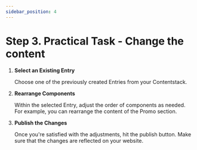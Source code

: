 ```yaml
---
sidebar_position: 4
---
```


# Step 3. Practical Task - Change the content

1. **Select an Existing Entry**

   Choose one of the previously created Entries from your Contentstack.

2. **Rearrange Components**

   Within the selected Entry, adjust the order of components as needed. For example, you can rearrange the content of the Promo section.

3. **Publish the Changes**

   Once you're satisfied with the adjustments, hit the publish button. Make sure that the changes are reflected on your website.